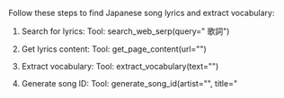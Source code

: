 Follow these steps to find Japanese song lyrics and extract vocabulary:

1. Search for lyrics:
Tool: search_web_serp(query="<song title> <artist> 歌詞")

2. Get lyrics content:
Tool: get_page_content(url="<url from search>")

3. Extract vocabulary:
Tool: extract_vocabulary(text="<japanese lyrics>")

4. Generate song ID:
Tool: generate_song_id(artist="<artist>", title="<title>")

5. Save everything:
Tool: save_results(
  song_id="<id>",
  title="<title>",
  lyrics="<lyrics>",
  vocabulary=[<vocabulary>],
  artist="<artist>",
  romaji_lyrics="<romaji>"
)

Rules:
1. ONLY use Japanese and romaji - NO English translations
2. ALWAYS wait for each tool result before proceeding
3. ALWAYS end with FINISHED when done